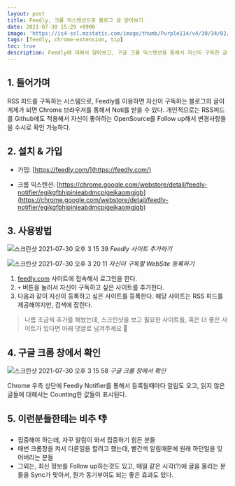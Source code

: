 ```yaml
---
layout: post
title: Feedly, 크롬 익스텐션으로 블로그 글 받아보기
date: 2021-07-30 15:29 +0900
image: 'https://is4-ssl.mzstatic.com/image/thumb/Purple114/v4/30/34/02/30340262-7832-1c60-2ad0-e743d167eb80/AppIcon-0-0-1x_U007emarketing-0-0-0-10-0-0-sRGB-0-0-0-GLES2_U002c0-512MB-85-220-0-0.png/1200x630wa.png'
tags: [feedly, chrome-extension, tip]
toc: true
description: Feedly에 대해서 알아보고, 구글 크롬 익스텐션을 통해서 자신이 구독한 글들을 받아볼 수 있는 설정에 대해서 알아보자.
---
```

## 1. 들어가며

RSS 피드를 구독하는 시스템으로, Feedly를 이용하면 자신이 구독하는 블로그의 글이 게제가 되면 Chrome 브라우저를 통해서 Noti를 받을 수 있다. 개인적으로는 RSS피드를 Github에도 적용해서 자신이 좋아하는 OpenSource를 Follow up해서 변경사항들을 수시로 확인 가능하다. 



## 2. 설치 & 가입 

- 가입: [https://feedly.com/](https://feedly.com/)

- 크롬 익스텐션: [https://chrome.google.com/webstore/detail/feedly-notifier/egikgfbhipinieabdmcpigejkaomgjgb](https://chrome.google.com/webstore/detail/feedly-notifier/egikgfbhipinieabdmcpigejkaomgjgb) 



## 3. 사용방법

![스크린샷 2021-07-30 오후 3 15 39](https://user-images.githubusercontent.com/28615416/127609696-c84a9f67-07ea-4fde-bcda-3ddc85750342.png)
*Feedly 사이트 추가하기*

![스크린샷 2021-07-30 오후 3 20 11](https://user-images.githubusercontent.com/28615416/127609761-347aa18e-e533-4d26-b4b7-ad96260774df.png)
*자신이 구독할 WebSite 등록하기*

1. [feedly.com](https://feedly.com/) 사이트에 접속해서 로그인을 한다. 
2. `+` 버튼을 눌러서 자신이 구독하고 싶은 사이트를 추가한다. 
3. 다음과 같이 자신이 등록하고 싶은 사이트를 등록한다. 해당 사이트는 RSS 피드를 제공해야지만, 검색에 잡힌다.  

> 나름 조금씩 추가를 해놨는데, 스크린샷을 보고 필요한 사이트들, 혹은 더 좋은 사이트가 있다면 아래 댓글로 남겨주세요 🙏







## 4. 구글 크롬 창에서 확인

![스크린샷 2021-07-30 오후 3 15 58](https://user-images.githubusercontent.com/28615416/127609691-5dcc9de5-752c-4e81-9fc7-ca8c7cec60a6.png)
*구글 크롬 창에서 확인* 

Chrome 우측 상단에 Feedly Notifier를 통해서 등록될때마다 알림도 오고, 읽지 않은 글들에 대해서는 Counting한 값들이 표시된다. 



## 5. 이런분들한테는 비추 👎

- 집중해야 하는데, 자꾸 알림이 와서 집중하기 힘든 분들
- 매번 크롬창을 켜서 다른일을 할려고 했는데, 빨간색 알림때문에 원래 하던일을 잊어버리는 분들 
- 그외는, 최신 정보를 Follow up하는것도 있고, 매일 같은 시각(?)에 글을 올리는 분들을 Sync가 맞아서, 뭔가 동기부여도 되는 좋은 효과도 있다.

